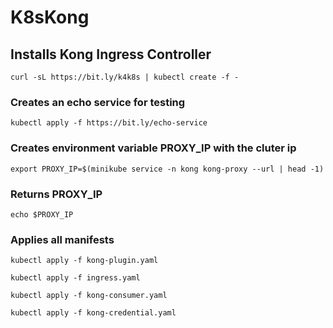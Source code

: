 # K8sKong

## Installs Kong Ingress Controller

```
curl -sL https://bit.ly/k4k8s | kubectl create -f -
```

### Creates an echo service for testing

```
kubectl apply -f https://bit.ly/echo-service
```

### Creates environment variable PROXY_IP with the cluter ip

```
export PROXY_IP=$(minikube service -n kong kong-proxy --url | head -1)
```

### Returns PROXY_IP

```
echo $PROXY_IP
```

### Applies all manifests

```
kubectl apply -f kong-plugin.yaml
```

```
kubectl apply -f ingress.yaml
```

```
kubectl apply -f kong-consumer.yaml
```

```
kubectl apply -f kong-credential.yaml
```